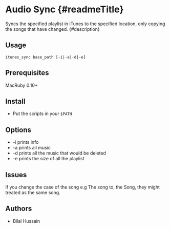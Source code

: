 Audio Sync {#readmeTitle}
==========
Syncs the specified playlist in iTunes to the specified location, only copying the songs that have changed.
{#description}

Usage
-----
	itunes_sync base_path [-i|-a|-d|-e]

Prerequisites
-------------
MacRuby 0.10+

Install 
-------
* Put the scripts in your `$PATH`

Options
-------
* -i prints info 
* -a prints all music 
* -d prints all the music that would be deleted
* -e prints the size of all the playlist

Issues
------
If you change the case of the song e.g The song to, the Song, they might treated as the same song.

Authors
-------
* Bilal Hussain
